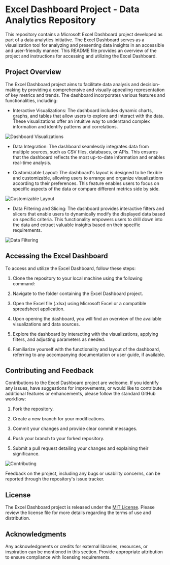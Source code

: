 # Excel Dashboard Project - Data Analytics Repository

This repository contains a Microsoft Excel Dashboard project developed as part of a data analytics initiative. The Excel Dashboard serves as a visualization tool for analyzing and presenting data insights in an accessible and user-friendly manner. This README file provides an overview of the project and instructions for accessing and utilizing the Excel Dashboard.

## Project Overview

The Excel Dashboard project aims to facilitate data analysis and decision-making by providing a comprehensive and visually appealing representation of key metrics and trends. The dashboard incorporates various features and functionalities, including:

- Interactive Visualizations: The dashboard includes dynamic charts, graphs, and tables that allow users to explore and interact with the data. These visualizations offer an intuitive way to understand complex information and identify patterns and correlations.

![Dashboard Visualizations](dashboard_visualizations.png)

- Data Integration: The dashboard seamlessly integrates data from multiple sources, such as CSV files, databases, or APIs. This ensures that the dashboard reflects the most up-to-date information and enables real-time analysis.

- Customizable Layout: The dashboard's layout is designed to be flexible and customizable, allowing users to arrange and organize visualizations according to their preferences. This feature enables users to focus on specific aspects of the data or compare different metrics side by side.

![Customizable Layout](customizable_layout.png)

- Data Filtering and Slicing: The dashboard provides interactive filters and slicers that enable users to dynamically modify the displayed data based on specific criteria. This functionality empowers users to drill down into the data and extract valuable insights based on their specific requirements.

![Data Filtering](data_filtering.png)

## Accessing the Excel Dashboard

To access and utilize the Excel Dashboard, follow these steps:

1. Clone the repository to your local machine using the following command:

2. Navigate to the folder containing the Excel Dashboard project.

3. Open the Excel file (.xlsx) using Microsoft Excel or a compatible spreadsheet application.

4. Upon opening the dashboard, you will find an overview of the available visualizations and data sources.

5. Explore the dashboard by interacting with the visualizations, applying filters, and adjusting parameters as needed.

6. Familiarize yourself with the functionality and layout of the dashboard, referring to any accompanying documentation or user guide, if available.

## Contributing and Feedback

Contributions to the Excel Dashboard project are welcome. If you identify any issues, have suggestions for improvements, or would like to contribute additional features or enhancements, please follow the standard GitHub workflow:

1. Fork the repository.

2. Create a new branch for your modifications.

3. Commit your changes and provide clear commit messages.

4. Push your branch to your forked repository.

5. Submit a pull request detailing your changes and explaining their significance.

![Contributing](contributing.png)

Feedback on the project, including any bugs or usability concerns, can be reported through the repository's issue tracker.

## License

The Excel Dashboard project is released under the [MIT License](LICENSE.md). Please review the license file for more details regarding the terms of use and distribution.

## Acknowledgments

Any acknowledgments or credits for external libraries, resources, or inspiration can be mentioned in this section. Provide appropriate attribution to ensure compliance with licensing requirements.

